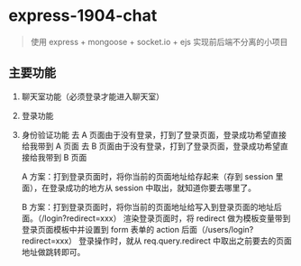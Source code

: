 # express-1904-chat

> 使用 express + mongoose + socket.io + ejs 实现前后端不分离的小项目

## 主要功能

1. 聊天室功能（必须登录才能进入聊天室）
2. 登录功能
3. 身份验证功能
   去 A 页面由于没有登录，打到了登录页面，登录成功希望直接给我带到 A 页面
   去 B 页面由于没有登录，打到了登录页面，登录成功希望直接给我带到 B 页面

   A 方案：打到登录页面时，将你当前的页面地址给存起来（存到 session 里面），在登录成功的地方从 session 中取出，就知道你要去哪里了。

   B 方案：打到登录页面时，将你当前的页面地址给写入到登录页面的地址后面。（/login?redirect=xxx）
   渲染登录页面时，将 redirect 做为模板变量带到登录页面模板中并设置到 form 表单的 action 后面（/users/login?redirect=xxx）
   登录操作时，就从 req.query.redirect 中取出之前要去的页面地址做跳转即可。
